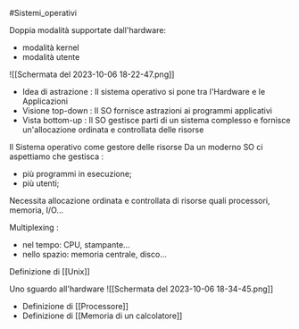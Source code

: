 #Sistemi_operativi

Doppia modalità supportate dall'hardware:
- modalità kernel
- modalità utente



![[Schermata del 2023-10-06 18-22-47.png]]

- Idea di astrazione : Il sistema operativo si pone tra l'Hardware e le Applicazioni
- Visione top-down : Il SO fornisce astrazioni ai programmi applicativi
- Vista bottom-up : Il SO gestisce parti di un sistema complesso e fornisce un'allocazione ordinata e controllata delle risorse 

Il Sistema operativo come gestore delle risorse
Da un moderno SO ci aspettiamo che gestisca :
- più programmi in esecuzione;
- più utenti;

Necessita allocazione ordinata e controllata di risorse quali processori, memoria, I/O...

Multiplexing :
- nel tempo: CPU, stampante...
- nello spazio: memoria centrale, disco...

Definizione di [[Unix]] 

Uno sguardo all'hardware
![[Schermata del 2023-10-06 18-34-45.png]]

- Definizione di [[Processore]] 
- Definizione di [[Memoria di un calcolatore]] 
